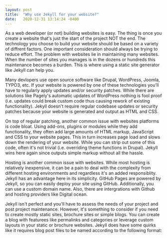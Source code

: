 ```yaml
---
layout: post
title:  "Why use Jekyll for your website?"
date:   2020-12-31 13:14:24 -0400
---
```

As a web developer (or not) building websites is easy. The thing is once you create a website that's just the start of the project NOT the end. The technology you choose to build your website should be based on a variety of diffrent factors. One important consideration should always be trying to reduce effort. The problem with websites lie in maintaining many websites. When the number of sites you manages is in the dozens or hundreds this maintenance becomes a burden. This is where using a static site generator like Jekyll can help you. 


Many devlopers use open source software like Drupal, WordPress, Joomla, TYPO3, etc. If your website is powered by one of these technologies you'll have to regularly apply updates and/or security patches. While there are solutions like Pagely's automatic updates of WordPress nothing is fool proof (i.e. updates could break custom code thus causing rework of existing functionality). Jekyll doesn't require regular codebase updates or security patches because your website is generated and output as HTML and CSS.

On top of regular patching, another common issue with websites platforms is code bloat. Using add-ons, plugins or modules while they add functionality, they often add large amounts of HTML markup, JavaScript and CSS to your website pages. This in turn increases page load and slows down the rendering of your website. While you can strip out some of this code, often it's not trivial (i.e. overriding theme functions in Drupal). Jekyll wins here again since outputs simple markup without all the hassle. 

Hosting is another common issue with websites. While most hosting is relatively inexpensive, it can be a pain to deal with the complexity from different hosting environments and regardless it's an added responsiblity. Jekyll has an advantage here in its simplicity. GitHub Pages are powered by Jekyll, so you can easily deploy your site using GitHub. Additionally, you can use a custom domain name. Also, there are intergrations with Github and hosting providers like Digital ocean.

Jekyll isn't perfect and you'll have to assess the needs of your project and post project maintenance. However, it's something to consider if you need to create mostly static sites, brochure sites or simple blogs. You can create a blog with featurees like permalinks and categories or leverage custom layouts in your static or brochure websites. Jekyll does have some quirks like it requires blog post files to be named according to the following format:





